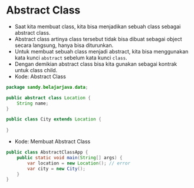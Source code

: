 # Abstract Class
- Saat kita membuat class, kita bisa menjadikan sebuah class sebagai abstract class.
- Abstract class artinya class tersebut tidak bisa dibuat sebagai object secara langsung, hanya bisa diturunkan.
- Untuk membuat sebuah class menjadi abstract, kita bisa menggunakan kata kunci ``` abstract ``` sebelum kata kunci ``` class ```.
- Dengan demikian abstract class bisa kita gunakan sebagai kontrak untuk class child.
- Kode: Abstract Class
```java
package sandy.belajarjava.data;

public abstract class Location {
    String name;
}

public class City extends Location {
    
}
```
- Kode: Membuat Abstract Class
```java
public class AbstractClassApp {
    public static void main(String[] args) {
        var location = new Location(); // error
        var city = new City();
    }
}
```